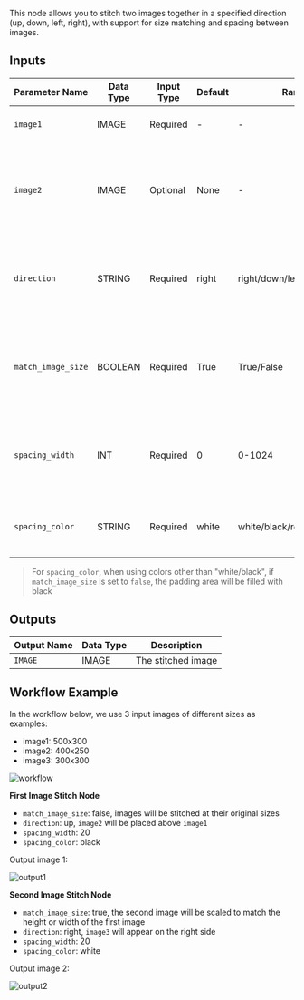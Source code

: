 This node allows you to stitch two images together in a specified direction (up, down, left, right), with support for size matching and spacing between images.

## Inputs

| Parameter Name | Data Type | Input Type | Default | Range | Description |
|---------------|-----------|-------------|---------|--------|-------------|
| `image1` | IMAGE | Required | - | - | The first image to be stitched |
| `image2` | IMAGE | Optional | None | - | The second image to be stitched, if not provided returns only the first image |
| `direction` | STRING | Required | right | right/down/left/up | The direction to stitch the second image: right, down, left, or up |
| `match_image_size` | BOOLEAN | Required | True | True/False | Whether to resize the second image to match the dimensions of the first image |
| `spacing_width` | INT | Required | 0 | 0-1024 | Width of spacing between images, must be an even number |
| `spacing_color` | STRING | Required | white | white/black/red/green/blue | Color of the spacing between stitched images |

> For `spacing_color`, when using colors other than "white/black", if `match_image_size` is set to `false`, the padding area will be filled with black

## Outputs

| Output Name | Data Type | Description |
|-------------|-----------|-------------|
| `IMAGE` | IMAGE | The stitched image |

## Workflow Example

In the workflow below, we use 3 input images of different sizes as examples:

- image1: 500x300
- image2: 400x250
- image3: 300x300

![workflow](./asset/workflow.webp)

**First Image Stitch Node**

- `match_image_size`: false, images will be stitched at their original sizes
- `direction`: up, `image2` will be placed above `image1`
- `spacing_width`: 20
- `spacing_color`: black

Output image 1:

![output1](./asset/output-1.webp)

**Second Image Stitch Node**

- `match_image_size`: true, the second image will be scaled to match the height or width of the first image
- `direction`: right, `image3` will appear on the right side
- `spacing_width`: 20
- `spacing_color`: white

Output image 2:

![output2](./asset/output-2.webp)
